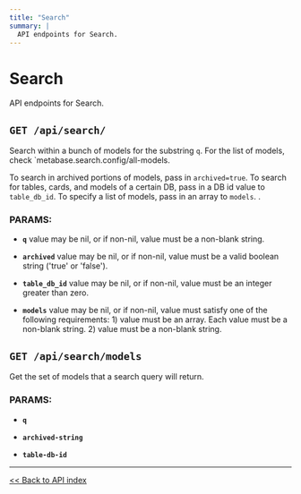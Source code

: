 ```yaml
---
title: "Search"
summary: |
  API endpoints for Search.
---
```


# Search

API endpoints for Search.

## `GET /api/search/`

Search within a bunch of models for the substring `q`.
  For the list of models, check `metabase.search.config/all-models.

  To search in archived portions of models, pass in `archived=true`.
  To search for tables, cards, and models of a certain DB, pass in a DB id value
  to `table_db_id`.
  To specify a list of models, pass in an array to `models`.
  .

### PARAMS:

*  **`q`** value may be nil, or if non-nil, value must be a non-blank string.

*  **`archived`** value may be nil, or if non-nil, value must be a valid boolean string ('true' or 'false').

*  **`table_db_id`** value may be nil, or if non-nil, value must be an integer greater than zero.

*  **`models`** value may be nil, or if non-nil, value must satisfy one of the following requirements: 1) value must be an array. Each value must be a non-blank string. 2) value must be a non-blank string.

## `GET /api/search/models`

Get the set of models that a search query will return.

### PARAMS:

*  **`q`** 

*  **`archived-string`** 

*  **`table-db-id`**

---

[<< Back to API index](../api-documentation.md)